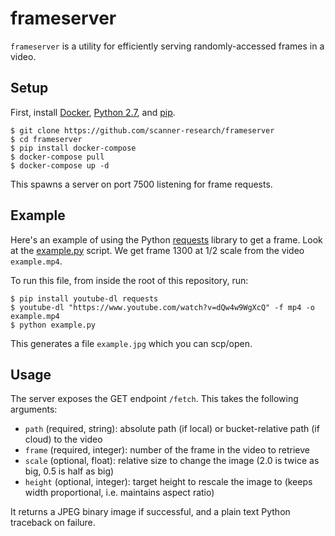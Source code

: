 # frameserver

`frameserver` is a utility for efficiently serving randomly-accessed frames in a video.

## Setup
First, install [Docker](https://docs.docker.com/engine/installation/#supported-platforms), [Python 2.7](https://www.python.org/downloads/), and [pip](https://pip.pypa.io/en/stable/installing/).

```
$ git clone https://github.com/scanner-research/frameserver
$ cd frameserver
$ pip install docker-compose
$ docker-compose pull
$ docker-compose up -d
```

This spawns a server on port 7500 listening for frame requests.

## Example

Here's an example of using the Python [requests](http://docs.python-requests.org/en/master/) library to get a frame. Look at the [example.py](https://github.com/scanner-research/frameserver/blob/master/example.py) script. We get frame 1300 at 1/2 scale from the video `example.mp4`.

To run this file, from inside the root of this repository, run:

```
$ pip install youtube-dl requests
$ youtube-dl "https://www.youtube.com/watch?v=dQw4w9WgXcQ" -f mp4 -o example.mp4
$ python example.py
```

This generates a file `example.jpg` which you can scp/open.

## Usage

The server exposes the GET endpoint `/fetch`. This takes the following arguments:
* `path` (required, string): absolute path (if local) or bucket-relative path (if cloud) to the video
* `frame` (required, integer): number of the frame in the video to retrieve
* `scale` (optional, float): relative size to change the image (2.0 is twice as big, 0.5 is half as big)
* `height` (optional, integer): target height to rescale the image to (keeps width proportional, i.e. maintains aspect ratio)

It returns a JPEG binary image if successful, and a plain text Python traceback on failure.
